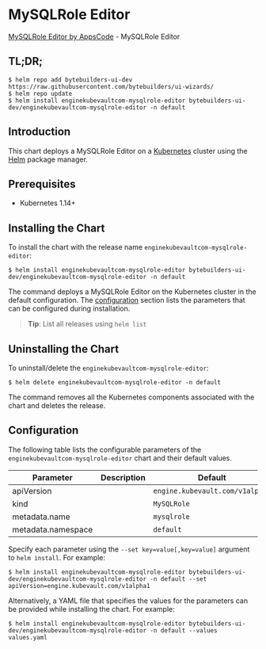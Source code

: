 # MySQLRole Editor

[MySQLRole Editor by AppsCode](https://byte.builders) - MySQLRole Editor

## TL;DR;

```console
$ helm repo add bytebuilders-ui-dev https://raw.githubusercontent.com/bytebuilders/ui-wizards/
$ helm repo update
$ helm install enginekubevaultcom-mysqlrole-editor bytebuilders-ui-dev/enginekubevaultcom-mysqlrole-editor -n default
```

## Introduction

This chart deploys a MySQLRole Editor on a [Kubernetes](http://kubernetes.io) cluster using the [Helm](https://helm.sh) package manager.

## Prerequisites

- Kubernetes 1.14+

## Installing the Chart

To install the chart with the release name `enginekubevaultcom-mysqlrole-editor`:

```console
$ helm install enginekubevaultcom-mysqlrole-editor bytebuilders-ui-dev/enginekubevaultcom-mysqlrole-editor -n default
```

The command deploys a MySQLRole Editor on the Kubernetes cluster in the default configuration. The [configuration](#configuration) section lists the parameters that can be configured during installation.

> **Tip**: List all releases using `helm list`

## Uninstalling the Chart

To uninstall/delete the `enginekubevaultcom-mysqlrole-editor`:

```console
$ helm delete enginekubevaultcom-mysqlrole-editor -n default
```

The command removes all the Kubernetes components associated with the chart and deletes the release.

## Configuration

The following table lists the configurable parameters of the `enginekubevaultcom-mysqlrole-editor` chart and their default values.

|     Parameter      | Description |             Default             |
|--------------------|-------------|---------------------------------|
| apiVersion         |             | `engine.kubevault.com/v1alpha1` |
| kind               |             | `MySQLRole`                     |
| metadata.name      |             | `mysqlrole`                     |
| metadata.namespace |             | `default`                       |


Specify each parameter using the `--set key=value[,key=value]` argument to `helm install`. For example:

```console
$ helm install enginekubevaultcom-mysqlrole-editor bytebuilders-ui-dev/enginekubevaultcom-mysqlrole-editor -n default --set apiVersion=engine.kubevault.com/v1alpha1
```

Alternatively, a YAML file that specifies the values for the parameters can be provided while
installing the chart. For example:

```console
$ helm install enginekubevaultcom-mysqlrole-editor bytebuilders-ui-dev/enginekubevaultcom-mysqlrole-editor -n default --values values.yaml
```
